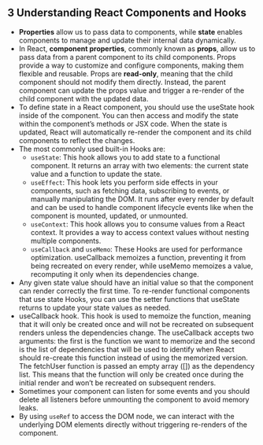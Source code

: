 ## 3 Understanding React Components and Hooks
- **Properties** allow us to pass data to components, while **state** enables components to manage and update their internal data dynamically.
- In React, **component properties**, commonly known as **props**, allow us to pass data from a parent component to its child components. Props provide a way to customize and configure components, making them flexible and reusable. Props are **read-only**, meaning that the child component should not modify them directly. Instead, the parent component can update the props value and trigger a re-render of the child component with the updated data.
- To define state in a React component, you should use the useState hook inside of the component. You can then access and modify the state within the component’s methods or JSX code. When the state is updated, React will automatically re-render the component and its child components to reflect the changes.
- The most commonly used built-in Hooks are:
	- `useState`: This hook allows you to add state to a functional component. It returns an array with two elements: the current state value and a function to update the state.
	- `useEffect`: This hook lets you perform side effects in your components, such as fetching data, subscribing to events, or manually manipulating the DOM. It runs after every render by default and can be used to handle component lifecycle events like when the component is mounted, updated, or unmounted.
	- `useContext`: This hook allows you to consume values from a React context. It provides a way to access context values without nesting multiple components.
	- `useCallback` and `useMemo`: These Hooks are used for performance optimization. useCallback memoizes a function, preventing it from being recreated on every render, while useMemo memoizes a value, recomputing it only when its dependencies change.
- Any given state value should have an initial value so that the component can render correctly the first time. To re-render functional components that use state Hooks, you can use the setter functions that useState returns to update your state values as needed.
- useCallback hook. This hook is used to memoize the function, meaning that it will only be created once and will not be recreated on subsequent 
renders unless the dependencies change. The useCallback accepts two arguments: the first is the function we want to memorize and the second is the list of dependencies that will be used to identify when React should re-create this function instead of using the memorized version. The fetchUser function is passed an empty array ([]) as the dependency list. This means that the function will only be created once during the initial render and won’t be recreated on subsequent renders.
- Sometimes your component can listen for some events and you should delete all listeners before unmounting the component to avoid memory leaks.
- By using `useRef` to access the DOM node, we can interact with the underlying DOM elements directly without triggering re-renders of the component.